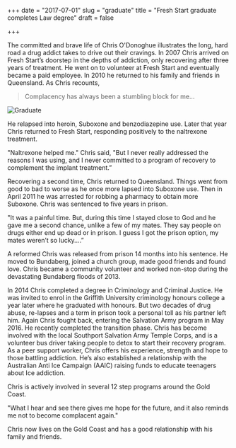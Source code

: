 +++
date = "2017-07-01"
slug = "graduate"
title = "Fresh Start graduate completes Law degree"
draft = false

+++

The committed and brave life of Chris O'Donoghue illustrates the long, hard road a drug addict takes to drive out their cravings. In 2007 Chris arrived on Fresh Start’s doorstep in the depths of addiction, only recovering after three years of treatment. He went on to volunteer at Fresh Start and eventually became a paid employee. In 2010 he returned to his family and friends in Queensland. As Chris recounts, 

> Complacency has always been a stumbling block for me...

![Graduate](/img/news/graduate.jpg)

He relapsed into heroin, Suboxone and benzodiazepine use. Later that year Chris returned to Fresh Start, responding positively to the naltrexone treatment.

"Naltrexone helped me." Chris said, "But I never really addressed the reasons I was using, and I never committed to a program of recovery to complement the implant treatment.”

Recovering a second time, Chris returned to Queensland. Things went from good to bad to worse as he once more lapsed into Suboxone use. Then in April 2011 he was arrested for robbing a pharmacy to obtain more Suboxone. Chris was sentenced to five years in prison.

"It was a painful time. But, during this time I stayed close to God and he gave me a second chance, unlike a few of my mates. They say people on drugs either end up dead or in prison. I guess I got the prison option, my mates weren’t so lucky....”

A reformed Chris was released from prison 14 months into his sentence. He moved to Bundaberg, joined a church group, made good friends and found love. Chris became a community volunteer and worked non-stop during the devastating Bundaberg floods of 2013.

In 2014 Chris completed a degree in Criminology and Criminal Justice. He was invited to enrol in the Griffith University criminology honours college a year later where he graduated with honours. But two decades of drug abuse, re-lapses and a term in prison took a personal toll as his partner left him. Again Chris fought back, entering the Salvation Army program in May 2016. He recently completed the transition phase. Chris has become involved with the local Southport Salvation Army Temple Corps, and is a volunteer bus driver taking people to detox to start their recovery program. As a peer support worker, Chris offers his experience, strength and hope to those battling addiction. He’s also established a relationship with the Australian Anti Ice Campaign (AAIC) raising funds to educate teenagers about Ice addiction.

Chris is actively involved in several 12 step programs around the Gold Coast.

"What I hear and see there gives me hope for the future, and it also reminds me not to become complacent again."

Chris now lives on the Gold Coast and has a good relationship with his family and friends.
